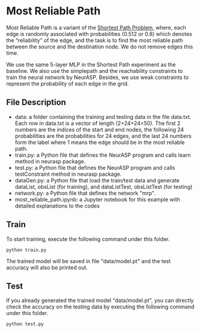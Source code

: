 # Most Reliable Path
Most Reliable Path is a variant of the [Shortest Path Problem](https://github.com/azreasoners/NeurASP/tree/master/examples/shortest_path), where, each edge is randomly associated with probabilities (0.512 or 0.8) which denotes the “reliability” of the edge, and the task is to find the most reliable path between the source and the destination node. We do not remove edges this time.

We use the same 5-layer MLP in the Shortest Path experiment as the baseline. We also use the simplepath and the reachability constraints to train the neural network by NeurASP. Besides, we use weak constraints to represent the probability of each edge in the grid.

## File Description
* data: a folder containing the training and testing data in the file data.txt. Each row in data.txt is a vector of length (2+24+24=50). The first 2 numbers are the indices of the start and end nodes, the following 24 probabilities are the probabilities for 24 edges, and the last 24 numbers form the label where 1 means the edge should be in the most reliable path.
* train.py: a Python file that defines the NeurASP program and calls learn method in neurasp package.
* test.py: a Python file that defines the NeurASP program and calls testConstraint method in neurasp package.
* dataGen.py: a Python file that load the train/test data and generate dataList, obsList (for training), and dataListTest, obsListTest (for testing)
* network.py: a Python file that defines the network "mrp".
* most_reliable_path.ipynb: a Jupyter notebook for this example with detailed explanations to the codes

## Train
To start training, execute the following command under this folder.
```
python train.py
```
The trained model will be saved in file "data/model.pt" and the test accuracy will also be printed out. 

## Test
If you already generated the trained model "data/model.pt", you can directly check the accuracy on the testing data by executing the following command under this folder.
```
python test.py
```